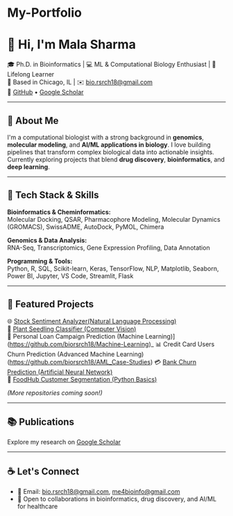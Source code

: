 # My-Portfolio
# 👋 Hi, I'm Mala Sharma

🎓 Ph.D. in Bioinformatics | 💻 ML & Computational Biology Enthusiast | 🌱 Lifelong Learner  
📍 Based in Chicago, IL | ✉️ bio.rsrch18@gmail.com  
🔗 [GitHub](https://github.com/biorsrch18) • [Google Scholar](https://scholar.google.com/citations?user=5OOToMcAAAAJ)

---

## 🧬 About Me

I'm a computational biologist with a strong background in **genomics**, **molecular modeling**, and **AI/ML applications in biology**. I love building pipelines that transform complex biological data into actionable insights. Currently exploring projects that blend **drug discovery**, **bioinformatics**, and **deep learning**.

---

## 🔧 Tech Stack & Skills

**Bioinformatics & Cheminformatics:**  
Molecular Docking, QSAR, Pharmacophore Modeling, Molecular Dynamics (GROMACS), SwissADME, AutoDock, PyMOL, Chimera

**Genomics & Data Analysis:**  
RNA-Seq, Transcriptomics, Gene Expression Profiling, Data Annotation

**Programming & Tools:**  
Python, R, SQL, Scikit-learn, Keras, TensorFlow, NLP, Matplotlib, Seaborn, Power BI, Jupyter, VS Code, Streamlit, Flask

---

## 📌 Featured Projects

🌐 [Stock Sentiment Analyzer(Natural Language Processing)](https://github.com/biorsrch18/stock-sentiment-nlp)  
🧠 [Plant Seedling Classifier (Computer Vision)](https://github.com/biorsrch18/plant-seedling-cnn)  
💼 Personal Loan Campaign Prediction (Machine Learning)](https://github.com/biorsrch18/Machine-Learning)_
📊 Credit Card Users Churn Prediction (Advanced Machine Learning)(https://github.com/biorsrch18/AML_Case-Studies)
💳 [Bank Churn Prediction (Artificial Neural Network)](https://github.com/biorsrch18/bank-churn-ann)  
🌱 [FoodHub Customer Segmentation (Python Basics)](https://github.com/biorsrch18/foodhub-segmentation)

*(More repositories coming soon!)*

---

## 📚 Publications

Explore my research on [Google Scholar](https://scholar.google.com/citations?user=5OOToMcAAAAJ)

---

## ☕ Let's Connect

- 💌 Email: bio.rsrch18@gmail.com, me4bioinfo@gmail.com
- 💼 Open to collaborations in bioinformatics, drug discovery, and AI/ML for healthcare
